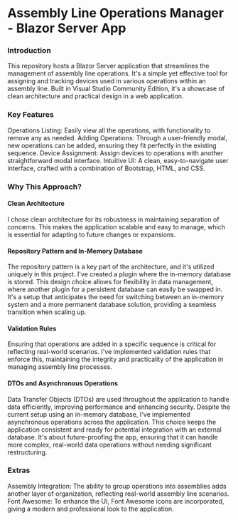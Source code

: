 # Assembly Line Operations Manager - Blazor Server App


### Introduction
This repository hosts a Blazor Server application that streamlines the management of assembly line operations. It's a simple yet effective tool for assigning and tracking devices used in various operations within an assembly line. Built in Visual Studio Community Edition, it's a showcase of clean architecture and practical design in a web application.

### Key Features
Operations Listing: Easily view all the operations, with functionality to remove any as needed.
Adding Operations: Through a user-friendly modal, new operations can be added, ensuring they fit perfectly in the existing sequence.
Device Assignment: Assign devices to operations with another straightforward modal interface.
Intuitive UI: A clean, easy-to-navigate user interface, crafted with a combination of Bootstrap, HTML, and CSS.

### Why This Approach?
#### Clean Architecture
I chose clean architecture for its robustness in maintaining separation of concerns. This makes the application scalable and easy to manage, which is essential for adapting to future changes or expansions.

#### Repository Pattern and In-Memory Database
The repository pattern is a key part of the architecture, and it's utilized uniquely in this project. I've created a plugin where the in-memory database is stored. This design choice allows for flexibility in data management, where another plugin for a persistent database can easily be swapped in. It's a setup that anticipates the need for switching between an in-memory system and a more permanent database solution, providing a seamless transition when scaling up.

#### Validation Rules
Ensuring that operations are added in a specific sequence is critical for reflecting real-world scenarios. I've implemented validation rules that enforce this, maintaining the integrity and practicality of the application in managing assembly line processes.

#### DTOs and Asynchronous Operations
Data Transfer Objects (DTOs) are used throughout the application to handle data efficiently, improving performance and enhancing security. Despite the current setup using an in-memory database, I've implemented asynchronous operations across the application. This choice keeps the application consistent and ready for potential integration with an external database. It's about future-proofing the app, ensuring that it can handle more complex, real-world data operations without needing significant restructuring.
### Extras
Assembly Integration: The ability to group operations into assemblies adds another layer of organization, reflecting real-world assembly line scenarios.
Font Awesome: To enhance the UI, Font Awesome icons are incorporated, giving a modern and professional look to the application.
